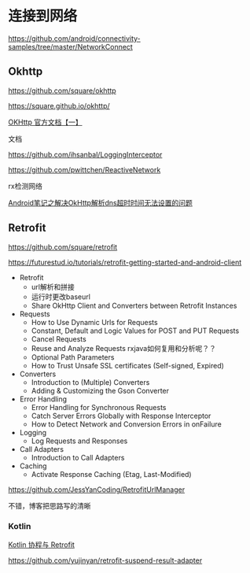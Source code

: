# 连接到网络

https://github.com/android/connectivity-samples/tree/master/NetworkConnect



## Okhttp

https://github.com/square/okhttp

https://square.github.io/okhttp/

[OKHttp 官方文档【一】](https://blog.csdn.net/xiaxl/article/details/107702122)

文档

https://github.com/ihsanbal/LoggingInterceptor

https://github.com/pwittchen/ReactiveNetwork

rx检测网络



[Android笔记之解决OkHttp解析dns超时时间无法设置的问题](https://blog.csdn.net/quwei3930921/article/details/85336552)

## Retrofit

https://github.com/square/retrofit

https://futurestud.io/tutorials/retrofit-getting-started-and-android-client

+ Retrofit
  + url解析和拼接
  + 运行时更改baseurl
  + Share OkHttp Client and Converters between Retrofit Instances
+ Requests
  + How to Use Dynamic Urls for Requests
  + Constant, Default and Logic Values for POST and PUT Requests
  + Cancel Requests
  + Reuse and Analyze Requests rxjava如何复用和分析呢？？
  + Optional Path Parameters
  + How to Trust Unsafe SSL certificates (Self-signed, Expired)
+ Converters
  + Introduction to (Multiple) Converters
  + Adding & Customizing the Gson Converter
+ Error Handling
  + Error Handling for Synchronous Requests
  + Catch Server Errors Globally with Response Interceptor
  + How to Detect Network and Conversion Errors in onFailure
+ Logging
  + Log Requests and Responses
+ Call Adapters
  + Introduction to Call Adapters
+ Caching
  + Activate Response Caching (Etag, Last-Modified)



https://github.com/JessYanCoding/RetrofitUrlManager

不错，博客把思路写的清晰

### Kotlin

[Kotlin 协程与 Retrofit](https://blog.yujinyan.me/posts/kotlin-coroutine-retrofit/)

https://github.com/yujinyan/retrofit-suspend-result-adapter